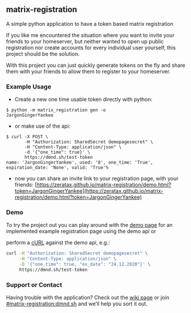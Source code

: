 ## matrix-registration

A simple python application to have a token based matrix registration

If you like me encountered the situation where you want to invite your friends to your homeserver, but neither wanted to open up public registration nor create accounts for every individual user yourself, this project should be the solution.

With this project you can just quickly generate tokens on the fly and share them with your friends to allow them to register to your homeserver.
### Example Usage
  - Create a new one time usable token directly with python:
```
$ python -m matrix_registration gen -o
JargonGingerYankee
```
  - or make use of the api:
```
$ curl -X POST \
       -H "Authorization: SharedSecret demopagesecret" \
       -H "Content-Type: application/json" \
       -d '{"one_time": true}' \
       https://dmnd.sh/test-token
name: 'JargonGingerYankee', used: '0', one_time: 'True', expiration_date: 'None', valid: 'True'%
```
  - now  you can share an invite link to your registration page, with your friends:
[https://zeratax.github.io/matrix-registration/demo.html?token=JargonGingerYankee](https://zeratax.github.io/matrix-registration/demo.html?token=JargonGingerYankee)


### Demo

To try the project out you can play around with the [demo page](./demo.html) for an implemented example registration page using the demo api or

perform a [cURL](https://github.com/ZerataX/matrix-registration/wiki/api#curl) against the demo api, e.g.:
```bash
curl -H "Authorization: SharedSecret demopagesecret" \
     -H "Content-Type: application/json" \
     -D '{"one_time": true, "ex_date": "24.12.2020"}' \
     https://dmnd.sh/test-token
```

### Support or Contact

Having trouble with the application? Check out the [wiki page](https://github.com/ZerataX/matrix-registration/wiki/) or join [#matrix-registration:dmnd.sh](https://matrix.to/#/#matrix-registration:dmnd.sh) and we’ll help you sort it out.
